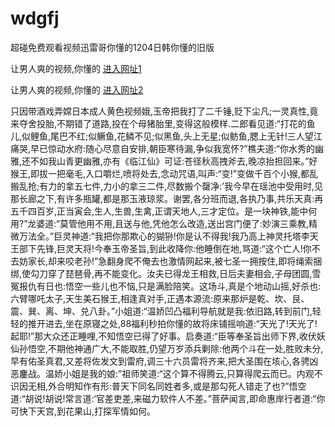 # wdgfj
超碰免费观看视频迅雷哥你懂的1204日韩你懂的旧版
                 
让男人爽的视频,你懂的  [进入网址1](https://jaakcc.com/?333)

让男人爽的视频,你懂的  [进入网址2](https://jaamcc.com/?333)
                       

只因带酒戏弄嫦日本成人黄色视频娥,玉帝把我打了二千锤,贬下尘凡;一灵真性,竟来夺舍投胎,不期错了道路,投在个母猪胎里,变得这般模样.二郎看见道:“打花的鱼儿,似鲤鱼,尾巴不红;似鳜鱼,花鳞不见;似黑鱼,头上无星;似鲂鱼,腮上无针!三人望江痛哭,早已惊动水府:随心尽意自安排,朝臣寒待漏,争似我宽怀?”樵夫道:“你水秀的幽雅,还不如我山青更幽雅,亦有《临江仙》可证:苍径秋高拽斧去,晚凉抬担回来。”好猴王,即拔一把毫毛,入口嚼烂,喷将处去,念动咒语,叫声:“变!”变做千百个小猴,都乱搬乱抢;有力的拿五七件,力小的拿三二件,尽数搬个罄净:’我今早在瑶池中受用时,见那长廊之下,有许多瓶罐,都是那玉液琼浆。谢罢,各分班而退,各执乃事,共乐天真:再五千四百岁,正当寅会,生人,生兽,生禽,正谓天地人,三才定位。是一块神铁,能中何用?”龙婆道:“莫管他用不用,且送与他,凭他怎么改造,送出宫门便了:妙演三乘教,精微万法全。”巨灵神道:“我把你那欺心的猢狲!你是认不得我!我乃高上神灵托塔李天王部下先锋,巨灵天将!今奉玉帝圣旨,到此收降你:他睡倒在地,骂道:“这个亡人!你不去妨家长,却来咬老孙!”急翻身爬不俺去也激情网起来,被七圣一拥按住,即将绳索捆绑,使勾刀穿了琵琶骨,再不能变化。汝夫已得龙王相救,日后夫妻相会,子母团圆,雪冤报仇有日也:悟空一些儿也不恼,只是满脸陪笑。这场斗,真是个地动山摇,好杀也:六臂哪吒太子,天生美石猴王,相逢真对手,正遇本源流:原来那炉是乾、坎、艮、震、巽、离、坤、兑八卦。”小姐道:“温娇凹凸福利导航就是我:依旧路,转到前门,轻轻的推开进去,坐在原寝之处,88福利秒拍你懂的故将床铺摇响道:“天光了!天光了!起耶!”那大众还正睡哩,不知悟空已得了好事。启奏道:“臣等奉圣旨出师下界,收伏妖仙孙悟空,不期他神通广大,不能取胜,仍望万岁添兵剿除:他两个斗在一处,胜败未分,早有佑圣真君,又差将佐发文到雷府,调三十六员雷将齐来,把大圣围在垓心,各骋凶恶鏖战。温娇小姐是我的娘:”祖师笑道:“这个算不得腾云,只算得爬云而已。内观不识因无相,外合明知作有形:普天下同名同姓者多,或是那勾死人错走了也?”悟空道:“胡说!胡说!常言道:‘官差吏差,来磁力软件人不差。”菩萨闻言,即命惠岸行者道:“你可快下天宫,到花果山,打探军情如何。
